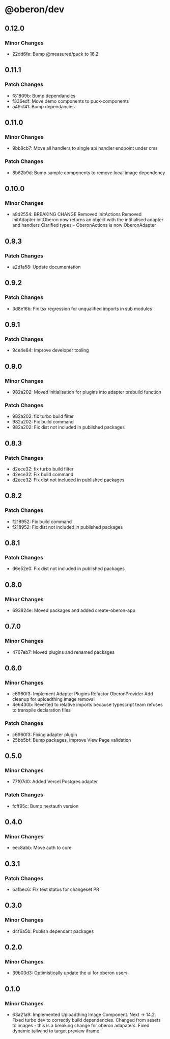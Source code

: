 # @oberon/dev

## 0.12.0

### Minor Changes

- 22dd6fe: Bump @measured/puck to 16.2

## 0.11.1

### Patch Changes

- f81809b: Bump dependancies
- f336edf: Move demo components to puck-components
- a49cf41: Bump dependancies

## 0.11.0

### Minor Changes

- 9bb8cb7: Move all handlers to single api handler endpoint under cms

### Patch Changes

- 8b62b9d: Bump sample components to remove local image dependency

## 0.10.0

### Minor Changes

- a8d2554: BREAKING CHANGE Removed initActions Removed initAdapter initOberon
  now returns an object with the intitialised adapter and handlers Clarified
  types - OberonActions is now OberonAdapter

## 0.9.3

### Patch Changes

- a2d1a58: Update documentation

## 0.9.2

### Patch Changes

- 3d8e16b: Fix tsx regression for unqualified imports in sub modules

## 0.9.1

### Patch Changes

- 9ce4e84: Improve developer tooling

## 0.9.0

### Minor Changes

- 982a202: Moved initialisation for plugins into adapter prebuild function

### Patch Changes

- 982a202: fix turbo build filter
- 982a202: Fix build command
- 982a202: Fix dist not included in published packages

## 0.8.3

### Patch Changes

- d2ece32: fix turbo build filter
- d2ece32: Fix build command
- d2ece32: Fix dist not included in published packages

## 0.8.2

### Patch Changes

- f218952: Fix build command
- f218952: Fix dist not included in published packages

## 0.8.1

### Patch Changes

- d6e52e0: Fix dist not included in published packages

## 0.8.0

### Minor Changes

- 693824e: Moved packages and added create-oberon-app

## 0.7.0

### Minor Changes

- 4767eb7: Moved plugins and renamed packages

## 0.6.0

### Minor Changes

- c6960f3: Implement Adapter Plugins Refactor OberonProvider Add cleanup for
  uploadthing image removal
- 4e6430b: Reverted to relative imports because typescript team refuses to
  transpile declaration files

### Patch Changes

- c6960f3: Fixing adapter plugin
- 25bb5bf: Bump packages, improve View Page validation

## 0.5.0

### Minor Changes

- 77f07d0: Added Vercel Postgres adapter

### Patch Changes

- fcff95c: Bump nextauth version

## 0.4.0

### Minor Changes

- eec8abb: Move auth to core

## 0.3.1

### Patch Changes

- bafbec6: Fix test status for changeset PR

## 0.3.0

### Minor Changes

- d4f6a5b: Publish dependant packages

## 0.2.0

### Minor Changes

- 39b03d3: Optimistically update the ui for oberon users

## 0.1.0

### Minor Changes

- 63a21a9: Implemented Uploadthing Image Component. Next -> 14.2. Fixed turbo
  dev to correctly build dependencies. Changed from assets to images - this is a
  breaking change for oberon adapaters. Fixed dynamic tailwind to target preview
  iframe.
